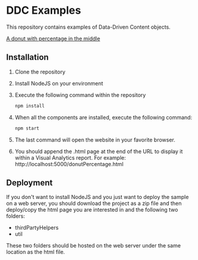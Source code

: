# DDC Examples

This repository contains examples of Data-Driven Content objects.

[A donut with percentage in the middle](donutPercentage.html)

## Installation

1. Clone the repository
1. Install NodeJS on your environment
1. Execute the following command within the repository

   ```bash
   npm install
   ```

1. When all the components are installed, execute the following command:

   ```bash
   npm start
   ```

1. The last command will open the website in your favorite browser.
1. You should append the .html page at the end of the URL to display it within a Visual Analytics report. For example: http://localhost:5000/donutPercentage.html

## Deployment

If you don't want to install NodeJS and you just want to deploy the sample on a web server, you should download the project as a zip file and then deploy/copy the html page you are interested in and the following two folders:

- thirdPartyHelpers
- util

These two folders should be hosted on the web server under the same location as the html file.

